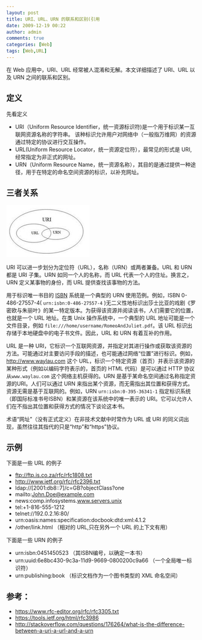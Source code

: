 ```yaml
---
layout: post
title: URI、URL、URN 的联系和区别(引用
date: 2009-12-19 00:22
author: admin
comments: true
categories: [Web]
tags: [Web,URL]
---
```


在 Web 应用中，URI、URL 经常被人混淆和无解。本文详细描述了  URI、URL 以及 URN 之间的联系和区别。
   
<!-- more -->

## 定义

先看定义

* URI（Uniform Resource Identifier，统一资源标识符)是一个用于标识某一互联网资源名称的字符串。 该种标识允许用户对网络中（一般指万维网）的资源通过特定的协议进行交互操作。
* URL(Uniform Resource Locator，统一资源定位符），最常见的形式是 URI,经常指定为非正式的网址。
* URN（Uniform Resource Name，统一资源名称），其目的是通过提供一种途径，用于在特定的命名空间资源的标识，以补充网址。

## 三者关系

![](/images/post/20091219-uri.jpg)

URI 可以进一步划分为定位符（URL），名称（URN）或两者兼备。URL 和 URN 都是 URI 子集。URN 如同一个人的名称，而 URL 代表一个人的住址。换言之，URN 定义某事物的身份，而 URL 提供查找该事物的方法。

用于标识唯一书目的 [ISBN](https://zh.wikipedia.org/wiki/ISBN) 系统是一个典型的 URN 使用范例。例如，ISBN 0-486-27557-4( `urn:isbn:0-486-27557-4` )无二义性地标识出莎士比亚的戏剧《罗密欧与朱丽叶》的某一特定版本。为获得该资源并阅读该书，人们需要它的位置，也就是一个 URL 地址。在类 Unix 操作系统中，一个典型的 URL 地址可能是一个文件目录，例如 `file:///home/username/RomeoAndJuliet.pdf`。该 URL 标识出存储于本地硬盘中的电子书文件。因此，URL 和 URN 有着互补的作用。

URL 是一种 URI，它标识一个互联网资源，并指定对其进行操作或获取该资源的方法。可能通过对主要访问手段的描述，也可能通过网络“位置”进行标识。例如，<http://www.waylau.com> 这个 URL，标识一个特定资源（首页）并表示该资源的某种形式（例如以编码字符表示的，首页的 HTML 代码）是可以通过 HTTP 协议从`www.waylau.com` 这个网络主机获得的。URN 是基于某命名空间通过名称指定资源的URI。人们可以通过 URN 来指出某个资源，而无需指出其位置和获得方式。资源无需是基于互联网的。例如，URN `urn:isbn:0-395-36341-1` 指定标识系统（即国际标准书号ISBN）和某资源在该系统中的唯一表示的 URI。它可以允许人们在不指出其位置和获得方式的情况下谈论这本书。

术语“网址”（没有正式定义）在非技术文献中时常作为 URL 或 URI 的同义词出现，虽然往往其指代的只是“http”和“https”协议。

## 示例

下面是一些 URL 的例子

* ftp://ftp.is.co.za/rfc/rfc1808.txt 
* http://www.ietf.org/rfc/rfc2396.txt 
* ldap://[2001:db8::7]/c=GB?objectClass?one
* mailto:John.Doe@example.com 
* news:comp.infosystems.www.servers.unix 
* tel:+1-816-555-1212
* telnet://192.0.2.16:80/ 
* urn:oasis:names:specification:docbook:dtd:xml:4.1.2
* /other/link.html （相对的 URL,只在另外一个 URL 的上下文有用）

下面是一些 URN 的例子

* urn:isbn:0451450523 （其ISBN编号，以确定一本书）
* urn:uuid:6e8bc430-9c3a-11d9-9669-0800200c9a66 （一个全局唯一标识符）
* urn:publishing:book （标识文档作为一个图书类型的 XML 命名空间）

## 参考：

* <https://www.rfc-editor.org/rfc/rfc3305.txt>
* <https://tools.ietf.org/html/rfc3986>
* <http://stackoverflow.com/questions/176264/what-is-the-difference-between-a-uri-a-url-and-a-urn>